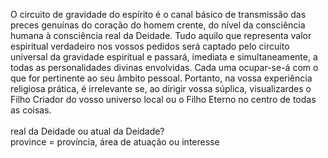 ﻿O circuito de gravidade do espírito é o canal básico de transmissão das preces genuínas do coração do homem crente, do nível da consciência humana à consciência real da Deidade. Tudo aquilo que representa valor espiritual verdadeiro nos vossos pedidos será captado pelo circuito universal da gravidade espiritual e passará, imediata e simultaneamente, a todas as personalidades divinas envolvidas. Cada uma ocupar-se-á com o que for pertinente ao seu âmbito pessoal. Portanto, na vossa experiência religiosa prática, é irrelevante se, ao dirigir vossa súplica, visualizardes o Filho Criador do vosso universo local ou o Filho Eterno no centro de todas as coisas.<BR><BR>real da Deidade ou atual da Deidade?<BR>province = província, área de atuação ou interesse